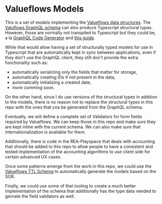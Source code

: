 # Valueflows Models

This is a set of models implementing the [Valueflows data structures](https://www.valueflo.ws/specification/uml/). The [Valuflows GraphQL schema](https://lab.allmende.io/valueflows/vf-schemas/vf-graphql) can also produce Typescript structural types. However, those are normally not transpiled to Typescript but they could be, a la [GraphQL Code Generator](https://the-guild.dev/graphql/codegen) and [this guide](https://www.apollographql.com/docs/react/development-testing/static-typing/).

While that would allow having a set of structurally typed models for use in Typescript that are automatically kept in sync between applications, even if they don't use the GraphQL client, they still don't provide the extra functionality such as:
* automatically serializing only the fields that matter for storage,
* automatically creating IDs if not present in the data,
* automatically initializing a created date,
* more comming soon.

On the other hand, since I do use versions of the structural types in addition to the models, there is no reason not to replace the structural types in this repo with the ones that cna be generated from the GraphQL schema.

Eventually, we will define a complete set of Validators for form fields required by Valueflows. We can keep those in this repo and make sure they are kept inline with the current schema. We can also make sure that internationalization is available for them.

Additionally, there is code in the REA-Playspace that deals with accounting that should be added to this repo to allow people to have a consistent and tested implementation of the accounting algorithms to use client side for certain advanced UX cases.

Once some patterns emerge from the work in this repo, we could use the [Valueflows TTL Schema](https://lab.allmende.io/valueflows/valueflows/-/blob/master/release-doc-in-process/all_vf.TTL) to automatically generate the models based on the SOR.

Finally, we could use some of that tooling to create a much better implementation of the schema that additionally has the type data needed to genrate the field validators as well.